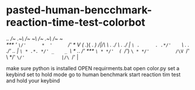 # pasted-human-bencchmark-reaction-time-test-colorbot
.*.        /~ .~\    /~  ~\    /~ .~\    /~  ~\
 ***       '      `\/'      *  '      `\/'      *
  V       (                .*)(               . *)
/\|/\      \            . *./  \            . *./
  |         `\ .      . .*/'    `\ .      . .*/'       .*.
  |           `\ * .*. */' _    _ `\ * .*. */'         ***
                `\ * */'  ( `\/'*)  `\ * */'          /\V
                  `\/'     \   */'    `\/'              |/\
                            `\/'                        |

make sure python is installed
OPEN requirments.bat
open color.py
set a keybind  set to hold mode
go to human benchmark start reaction tim test and hold your keybind 



